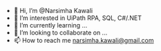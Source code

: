 - 👋 Hi, I’m @Narsimha Kawali
- 👀 I’m interested in UiPath RPA, SQL, C#/.NET
- 🌱 I’m currently learning ...
- 💞️ I’m looking to collaborate on ...
- 📫 How to reach me narsimha.kawali@gmail.com

<!---
narsimhakawali/narsimhakawali is a ✨ special ✨ repository because its `README.md` (this file) appears on your GitHub profile.
You can click the Preview link to take a look at your changes.
--->
